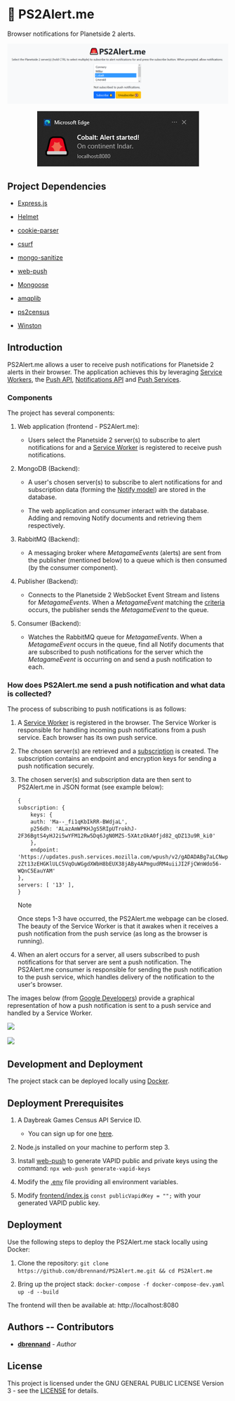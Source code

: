 # 🚨 PS2Alert.me

Browser notifications for Planetside 2 alerts.

![PS2Alert.me](images/PS2AlertMe.png)

<p align="center">
  <img src="images/notification.png"/>
</p>

## Project Dependencies

* [Express.js](https://expressjs.com/)

* [Helmet](https://www.npmjs.com/package/helmet)

* [cookie-parser](https://github.com/expressjs/cookie-parser)

* [csurf](https://github.com/expressjs/csurf)

* [mongo-sanitize](https://github.com/vkarpov15/mongo-sanitize)

* [web-push](https://www.npmjs.com/package/web-push)

* [Mongoose](https://mongoosejs.com/)

* [amqplib](https://github.com/squaremo/amqp.node)

* [ps2census](https://github.com/microwavekonijn/ps2census)

* [Winston](https://github.com/winstonjs/winston)

## Introduction

PS2Alert.me allows a user to receive push notifications for Planetside 2 alerts in their browser. The application achieves this by leveraging [Service Workers](https://developers.google.com/web/fundamentals/primers/service-workers), the [Push API](https://developer.mozilla.org/en-US/docs/Web/API/Push_API), [Notifications API](https://developer.mozilla.org/en-US/docs/Web/API/Notifications_API) and [Push Services](https://developers.google.com/web/ilt/pwa/introduction-to-push-notifications#push_notification_terms).

### Components

The project has several components:

1. Web application (frontend - PS2Alert.me):

    - Users select the Planetside 2 server(s) to subscribe to alert notifications for and a [Service Worker](frontend/sw.js) is registered to receive push notifications.

2. MongoDB (Backend):

    - A user's chosen server(s) to subscribe to alert notifications for and subscription data (forming the [Notify model](backend/models/notifyModel.mjs)) are stored in the database.

    - The web application and consumer interact with the database. Adding and removing Notify documents and retrieving them respectively.

3. RabbitMQ (Backend):

    - A messaging broker where *MetagameEvents* (alerts) are sent from the publisher (mentioned below) to a queue which is then consumed (by the consumer component).

4. Publisher (Backend):

    - Connects to the Planetside 2 WebSocket Event Stream and listens for *MetagameEvents*. When a *MetagameEvent* matching the [criteria](https://github.com/dbrennand/PS2Alert.me/blob/v1/backend/publisher/publisher.mjs#L50) occurs, the publisher sends the *MetagameEvent* to the queue.

5. Consumer (Backend):

    - Watches the RabbitMQ queue for *MetagameEvents*. When a *MetagameEvent* occurs in the queue, find all Notify documents that are subscribed to push notifications for the server which the *MetagameEvent* is occurring on and send a push notification to each.

### How does PS2Alert.me send a push notification and what data is collected?

The process of subscribing to push notifications is as follows:

1. A [Service Worker](frontend/sw.js) is registered in the browser. The Service Worker is responsible for handling incoming push notifications from a push service. Each browser has its own push service.

2. The chosen server(s) are retrieved and a [subscription](https://developer.mozilla.org/en-US/docs/Web/API/PushSubscription) is created. The subscription contains an endpoint and encryption keys for sending a push notification securely.

3. The chosen server(s) and subscription data are then sent to PS2Alert.me in JSON format (see example below):

    ```
    {
    subscription: {
        keys: {
        auth: 'Ma--_fi1qKbIkRR-BWdjaL',
        p256dh: 'ALazAmWPKHJgS5RIpUTrokhJ-2F36BgtS4yHJ2i5wYFM12Rw5Dq6JgN0MZS-5XAtzOkA0fjd82_qDZ13u9R_ki0'
        },
        endpoint: 'https://updates.push.services.mozilla.com/wpush/v2/gADADABg7aLCNwpbXma7Xkx5Oy90BY_yfChS4GXeb8fKPAb5nAi77iRqPdljCA0hX_6ADgaShrAL0CQTwqzqCXLhROWNRH0ddTIn7Eb29o-2Zt13zEHGKlULC5VqOuWGgdXWbH8bEUX38jABy4APmgudRM4uiiJI2FjCWnWdo56-WQnC5EauYAM'
    },
    servers: [ '13' ],
    }
    ```

    > [!NOTE]
    >
    > Once steps 1-3 have occurred, the PS2Alert.me webpage can be closed. The beauty of the Service Worker is that it awakes when it receives a push notification from the push service (as long as the browser is running).

4. When an alert occurs for a server, all users subscribed to push notifications for that server are sent a push notification. The PS2Alert.me consumer is responsible for sending the push notification to the push service, which handles delivery of the notification to the user's browser.

The images below (from [Google Developers](https://developers.google.com/web/fundamentals/push-notifications/how-push-works)) provide a graphical representation of how a push notification is sent to a push service and handled by a Service Worker.

![](https://developers.google.com/web/fundamentals/push-notifications/images/svgs/server-to-push-service.svg)

![](https://developers.google.com/web/fundamentals/push-notifications/images/svgs/push-service-to-sw-event.svg)

## Development and Deployment

The project stack can be deployed locally using [Docker](https://www.docker.com/).

## Deployment Prerequisites

1. A Daybreak Games Census API Service ID.

    - You can sign up for one [here](https://census.daybreakgames.com/#devSignup).

2. Node.js installed on your machine to perform step 3.

3. Install [web-push](https://www.npmjs.com/package/web-push) to generate VAPID public and private keys using the command: `npx web-push generate-vapid-keys`

4. Modify the [.env](.env) file providing all environment variables.

5. Modify [frontend/index.js](frontend/index.js#L2) `const publicVapidKey = "";` with your generated VAPID public key.

## Deployment

Use the following steps to deploy the PS2Alert.me stack locally using Docker:

1. Clone the repository: `git clone https://github.com/dbrennand/PS2Alert.me.git && cd PS2Alert.me`

2. Bring up the project stack: `docker-compose -f docker-compose-dev.yaml up -d --build`

The frontend will then be available at: http://localhost:8080

## Authors -- Contributors

* [**dbrennand**](https://github.com/dbrennand) - *Author*

## License
This project is licensed under the GNU GENERAL PUBLIC LICENSE Version 3 - see the [LICENSE](LICENSE) for details.
